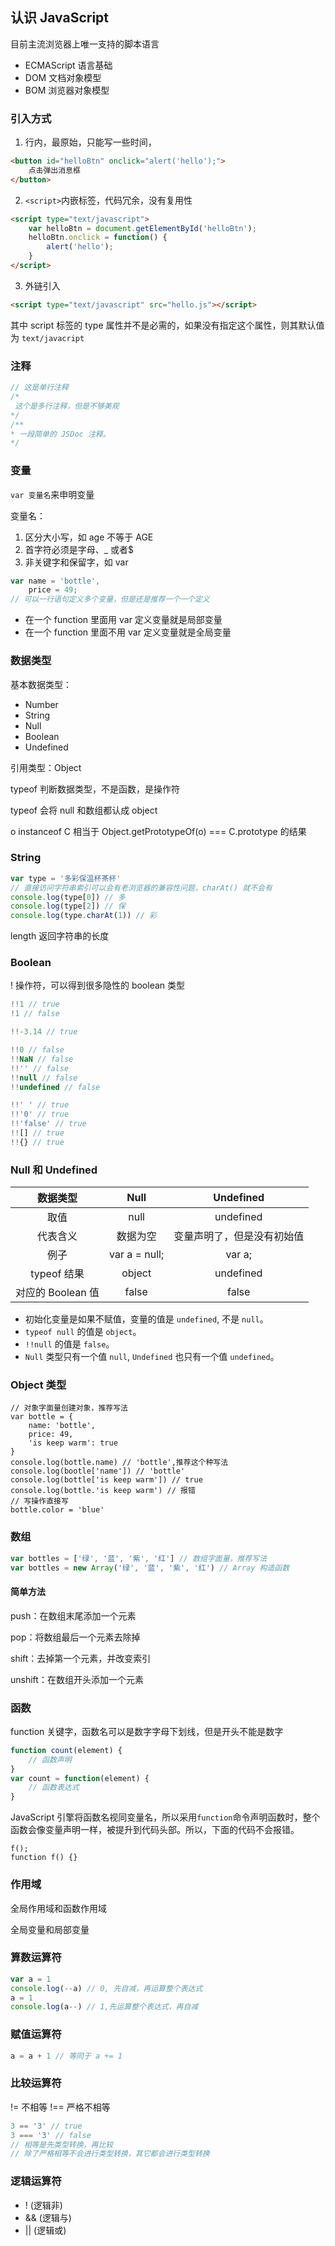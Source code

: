 ## 认识 JavaScript

目前主流浏览器上唯一支持的脚本语言

- ECMAScript 语言基础
- DOM 文档对象模型
- BOM 浏览器对象模型

### 引入方式

1. 行内，最原始，只能写一些时间，

```html
<button id="helloBtn" onclick="alert('hello');">
    点击弹出消息框
</button>
```

2. `<script>`内嵌标签，代码冗余，没有复用性

```html
<script type="text/javascript">
    var helloBtn = document.getElementById('helloBtn');
    helloBtn.onclick = function() {
        alert('hello');
    }
</script>
```

3. 外链引入

```html
<script type="text/javascript" src="hello.js"></script>
```

其中 script 标签的 type 属性并不是必需的，如果没有指定这个属性，则其默认值为 `text/javacript`

### 注释

```js
// 这是单行注释
/*
 这个是多行注释，但是不够美观
*/
/**
* 一段简单的 JSDoc 注释。
*/
```

### 变量

`var 变量名`来申明变量

变量名：

1. 区分大小写，如 age 不等于 AGE
2. 首字符必须是字母、_ 或者$
3. 非关键字和保留字，如 var

```js
var name = 'bottle',
    price = 49;
// 可以一行语句定义多个变量，但是还是推荐一个一个定义
```

- 在一个 function 里面用 var 定义变量就是局部变量
- 在一个 function 里面不用 var 定义变量就是全局变量

### 数据类型

基本数据类型：

- Number
- String
- Null
- Boolean
- Undefined

引用类型：Object

typeof 判断数据类型，不是函数，是操作符

typeof 会将 null 和数组都认成 object

o instanceof C 相当于 Object.getPrototypeOf(o) === C.prototype 的结果

### String

```js
var type = '多彩保温杯茶杯'
// 直接访问字符串索引可以会有老浏览器的兼容性问题，charAt() 就不会有
console.log(type[0]) // 多
console.log(type[2]) // 保
console.log(type.charAt(1)) // 彩
```

length 返回字符串的长度

### Boolean

! 操作符，可以得到很多隐性的 boolean 类型

```js
!!1 // true
!1 // false

!!-3.14 // true

!!0 // false
!!NaN // false
!!'' // false
!!null // false
!!undefined // false

!!' ' // true
!!'0' // true
!!'false' // true
!![] // true
!!{} // true
```

### Null 和 Undefined

| 数据类型 | Null | Undefined |
| :------: | :--: | :-------: |
|   取值   | null | undefined |
| 代表含义 | 数据为空 | 变量声明了，但是没有初始值 |
| 例子 | var a = null; | var a; |
| typeof 结果 | object | undefined |
| 对应的 Boolean 值 | false | false |

- 初始化变量是如果不赋值，变量的值是 `undefined`, 不是 `null`。
- `typeof null` 的值是 `object`。
- `!!null` 的值是 `false`。
- `Null` 类型只有一个值 `null`, `Undefined` 也只有一个值 `undefined`。

### Object 类型

```JS
// 对象字面量创建对象，推荐写法
var bottle = {
    name: 'bottle',
    price: 49,
    'is keep warm': true
}
console.log(bottle.name) // 'bottle',推荐这个种写法
console.log(bootle['name']) // 'bottle'
console.log(bottle['is keep warm']) // true
console.log(bottle.'is keep warm') // 报错
// 写操作直接写
bottle.color = 'blue'

```

### 数组

```js
var bottles = ['绿', '蓝', '紫', '红'] // 数组字面量，推荐写法
var bottles = new Array('绿', '蓝', '紫', '红') // Array 构造函数
```

#### 简单方法

push：在数组末尾添加一个元素

pop：将数组最后一个元素去除掉

shift：去掉第一个元素，并改变索引

unshift：在数组开头添加一个元素

### 函数

function 关键字，函数名可以是数字字母下划线，但是开头不能是数字

```js
function count(element) {
    // 函数声明
}
var count = function(element) {
    // 函数表达式
}
```

JavaScript 引擎将函数名视同变量名，所以采用`function`命令声明函数时，整个函数会像变量声明一样，被提升到代码头部。所以，下面的代码不会报错。

```
f();
function f() {}
```

### 作用域

全局作用域和函数作用域

全局变量和局部变量

### 算数运算符

```js
var a = 1
console.log(--a) // 0, 先自减，再运算整个表达式
a = 1
console.log(a--) // 1,先运算整个表达式，再自减
```

### 赋值运算符

```js
a = a + 1 // 等同于 a += 1
```

### 比较运算符

!= 不相等  !== 严格不相等

```js
3 == '3' // true
3 === '3' // false
// 相等是先类型转换，再比较
// 除了严格相等不会进行类型转换，其它都会进行类型转换
```

### 逻辑运算符

- ! (逻辑非)
- && (逻辑与)
- || (逻辑或)